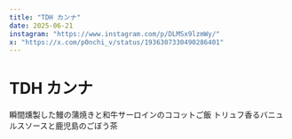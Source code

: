 ```yaml
---
title: "TDH カンナ"
date: 2025-06-21
instagram: "https://www.instagram.com/p/DLMSx9lzmWy/"
x: "https://x.com/p0nchi_v/status/1936307330490286401"
---
```


# TDH カンナ

瞬間燻製した鰻の蒲焼きと和牛サーロインのココットご飯 トリュフ香るバニュルスソースと鹿児島のごぼう茶 